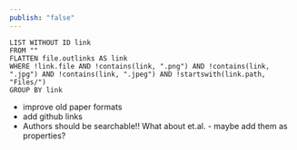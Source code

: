 ```yaml
---
publish: "false"
---
```

```dataview
LIST WITHOUT ID link
FROM ""
FLATTEN file.outlinks AS link
WHERE !link.file AND !contains(link, ".png") AND !contains(link, ".jpg") AND !contains(link, ".jpeg") AND !startswith(link.path, "Files/")
GROUP BY link

```


- improve old paper formats
- add github links
- Authors should be searchable!! What about et.al. - maybe add them as properties?
